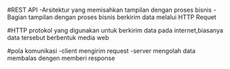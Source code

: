 #REST API
-Arsitektur yang memisahkan tampilan dengan proses bisnis
-Bagian tampilan dengan proses bisnis berkirim data melalui HTTP Requet

#HTTP
protokol yang digunakan untuk berkirim data pada internet,biasanya data tersebut berbentuk media web

#pola komunikasi
-client mengirim request
-server mengolah data membalas dengen memberi response

